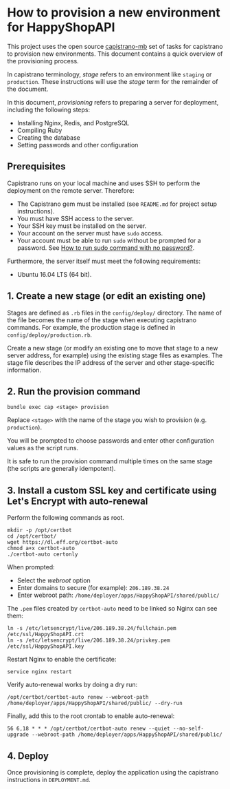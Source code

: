 # How to provision a new environment for HappyShopAPI

This project uses the open source [capistrano-mb](https://github.com/mattbrictson/capistrano-mb) set of tasks for capistrano to provision new environments. This document contains a quick overview of the provisioning process.

In capistrano terminology, *stage* refers to an environment like `staging` or `production`. These instructions will use the *stage* term for the remainder of the document.

In this document, *provisioning* refers to preparing a server for deployment, including the following steps:

* Installing Nginx, Redis, and PostgreSQL
* Compiling Ruby
* Creating the database
* Setting passwords and other configuration


## Prerequisites

Capistrano runs on your local machine and uses SSH to perform the deployment on the remote server. Therefore:

* The Capistrano gem must be installed (see `README.md` for project setup instructions).
* You must have SSH access to the server.
* Your SSH key must be installed on the server.
* Your account on the server must have `sudo` access.
* Your account must be able to run `sudo` without be prompted for a password. See [How to run sudo command with no password?](http://askubuntu.com/questions/192050/how-to-run-sudo-command-with-no-password).

Furthermore, the server itself must meet the following requirements:

* Ubuntu 16.04 LTS (64 bit).


## 1. Create a new stage (or edit an existing one)

Stages are defined as `.rb` files in the `config/deploy/` directory. The name of the file becomes the name of the stage when executing capistrano commands. For example, the production stage is defined in `config/deploy/production.rb`.

Create a new stage (or modify an existing one to move that stage to a new server address, for example) using the existing stage files as examples. The stage file describes the IP address of the server and other stage-specific information.

## 2. Run the provision command

`bundle exec cap <stage> provision`

Replace `<stage>` with the name of the stage you wish to provision (e.g. `production`).

You will be prompted to choose passwords and enter other configuration values as the script runs.

It is safe to run the provision command multiple times on the same stage (the scripts are generally idempotent).

## 3. Install a custom SSL key and certificate using Let's Encrypt with auto-renewal

Perform the following commands as root.

```
mkdir -p /opt/certbot
cd /opt/certbot/
wget https://dl.eff.org/certbot-auto
chmod a+x certbot-auto
./certbot-auto certonly
```

When prompted:

* Select the *webroot* option
* Enter domains to secure (for example): `206.189.38.24`
* Enter webroot path: `/home/deployer/apps/HappyShopAPI/shared/public/`

The `.pem` files created by `certbot-auto` need to be linked so Nginx can see them:

```
ln -s /etc/letsencrypt/live/206.189.38.24/fullchain.pem /etc/ssl/HappyShopAPI.crt
ln -s /etc/letsencrypt/live/206.189.38.24/privkey.pem /etc/ssl/HappyShopAPI.key
```

Restart Nginx to enable the certificate:

```
service nginx restart
```

Verify auto-renewal works by doing a dry run:

```
/opt/certbot/certbot-auto renew --webroot-path /home/deployer/apps/HappyShopAPI/shared/public/ --dry-run
```

Finally, add this to the root crontab to enable auto-renewal:

```
56 6,18 * * * /opt/certbot/certbot-auto renew --quiet --no-self-upgrade --webroot-path /home/deployer/apps/HappyShopAPI/shared/public/
```

## 4. Deploy

Once provisioning is complete, deploy the application using the capistrano instructions in `DEPLOYMENT.md`.